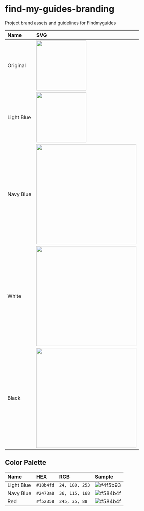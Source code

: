 # find-my-guides-branding

Project brand assets and guidelines for Findmyguides

| Name       | SVG                                                                                                                                               |
|:-----------|:--------------------------------------------------------------------------------------------------------------------------------------------------|
| Original   | <a href="svg/fmg_original.svg"><img src="https://rawgit.com/Bouhnosaure/find-my-guides-branding/master/svg/fmg_original.svg" width="160"></a>     |
| Light Blue | <a href="svg/fmg_blue_light.svg"><img src="https://rawgit.com/Bouhnosaure/find-my-guides-branding/master/svg/fmg_blue_light.svg" width="160"></a> |
| Navy Blue  | <a href="svg/fmg_blue_navy.svg"><img src="https://rawgit.com/Bouhnosaure/find-my-guides-branding/master/svg/fmg_blue_navy.svg" width="320"></a>   |
| White      | <a href="svg/fmg_white.svg"><img src="https://rawgit.com/Bouhnosaure/find-my-guides-branding/master/svg/fmg_white.svg" width="320"></a>           |
| Black      | <a href="svg/fmg_black.svg"><img src="https://rawgit.com/Bouhnosaure/find-my-guides-branding/master/svg/fmg_black.svg" width="320"></a>           |

Color Palette
-------------

| Name             | HEX       | RGB            | Sample                                              |
|:-----------------|:----------|:---------------|:----------------------------------------------------|
| Light Blue       | `#18b4fd` | `24, 180, 253` | ![#4f5b93](http://placehold.it/60x30/18b4fd/18b4fd) |
| Navy Blue        | `#2473a8` | `36, 115, 168` | ![#584b4f](http://placehold.it/60x30/2473a8/2473a8) |
| Red              | `#f52358` | `245, 35, 88`  | ![#584b4f](http://placehold.it/60x30/f52358/f52358) |


